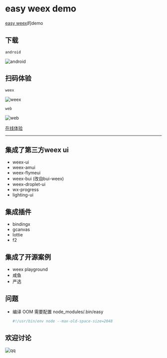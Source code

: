 # easy weex demo
  [easy weex](https://github.com/snice/easy-weex)的demo

## 下载

    android
 ![android](https://snice.oss-cn-hangzhou.aliyuncs.com/dist/1544177718.png)

## 扫码体验

    weex
    
![weex](https://snice.oss-cn-hangzhou.aliyuncs.com/imgs/3071542550029_.pic_hd.png)

    web
    
![web](https://snice.oss-cn-hangzhou.aliyuncs.com/imgs/3091542550275_.pic_hd.png)

  [在线体验](http://snice.oss-cn-hangzhou.aliyuncs.com/dist/web/index.html)
  
---

## 集成了第三方weex ui

* weex-ui
* weex-amui
* weex-flymeui
* weex-bui (改自bui-weex)
* weex-droplet-ui
* wx-progress
* lighting-ui

## 集成插件
* bindingx
* gcanvas
* lottie
* f2

## 集成了开源案例

* weex playground
* 咸鱼
* 严选


## 问题

* 编译 OOM
    需要配置 node_modules/.bin/easy
    
    ```sh
    #!/usr/bin/env node --max-old-space-size=2048
    ```
## 欢迎讨论

![qq](https://snice.oss-cn-hangzhou.aliyuncs.com/imgs/easy-weex-qq-qun.png)
